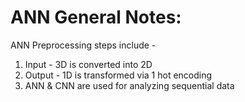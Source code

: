 # ANN General Notes:

ANN Preprocessing steps include - 
1. Input - 3D is converted into 2D
2. Output - 1D is transformed via 1 hot encoding 
3. ANN & CNN are used for analyzing sequential data
   
